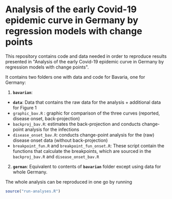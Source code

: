 # Analysis of the early Covid-19 epidemic curve in Germany by regression models with change points


This repository contains code and data needed in order to reproduce results presented in "Analysis of the early Covid-19 epidemic curve in Germany by regression models with change points".

It contains two folders one with data and code for Bavaria, one for Germany:

1. **`bavarian`**:
  - **`data`**: Data that contains the raw data for the analysis + additional data for Figure 1
  - `graphic_bav.R` : graphic for comparison of the three curves (reported, disease onset, back-projection)
  - `backproj_bav.R`: estimates the back-projection and conducts change-point analysis for the infections
  - `disease_onset_bav.R`: conducts change-point analysis for the (raw) disease onset data (without back-projection)
  - `breakpoint_fun.R` and `breakpoint_fun_onset.R`: These script contain the functions that calculate the breakpoints, which are sourced in the `backproj_bav.R` and `disease_onset_bav.R`


2. **`german`**: Equivalent to contents of **`bavarian`** folder except using data for whole Germany.


The whole analysis can be reproduced in one go by running

```r
source("run-analyses.R")
```
